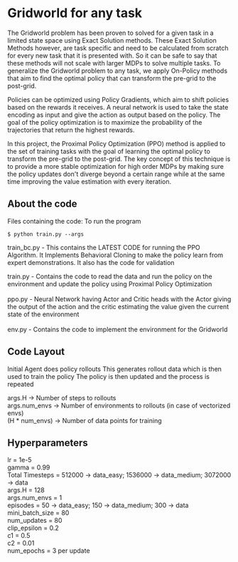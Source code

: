 # Gridworld for any task

The Gridworld problem has been proven to solved for a given task in a limited state space using Exact Solution methods. These Exact Solution Methods however, are task specific and need to be calculated from scratch for every new task that it is presented with. So it can be safe to say that these methods will not scale with larger MDPs to solve multiple tasks. To generalize the Gridworld problem to any task, we apply On-Policy methods that aim to find the optimal policy that can transform the pre-grid to the post-grid.

Policies can be optimized using Policy Gradients, which aim to shift policies based on the rewards it receives. A neural network is used to take the state encoding as input and give the action as output based on the policy. The goal of the policy optimization is to maximize the probability of the trajectories that return the highest rewards.

In this project, the Proximal Policy Optimization (PPO) method is applied to the set of training tasks with the goal of learning the optimal policy to transform the pre-grid to the post-grid. The key concept of this technique is to provide a more stable optimization for high order MDPs by making sure the policy updates don't diverge beyond a certain range while at the same time improving the value estimation with every iteration.

## About the code

Files containing the code:
To run the program
```
$ python train.py --args
```

train_bc.py - This contains the LATEST CODE for running the PPO Algorithm. It Implements Behavioral Cloning to make the policy learn from expert demonstrations. It also has the code for validation

train.py - Contains the code to read the data and run the policy on the environment and update the policy using Proximal Policy Optimization  <br/><br/>
ppo.py - Neural Network having Actor and Critic heads with the Actor giving the output of the action and the critic estimating the value given the current state of the environment <br/><br/>
env.py - Contains the code to implement the environment for the Gridworld

## Code Layout

Initial Agent does policy rollouts
This generates rollout data which is then used to train the policy
The policy is then updated and the process is repeated

args.H -> Number of steps to rollouts <br/>
args.num_envs -> Number of environments to rollouts (in case of vectorized envs) <br/>
(H * num_envs) -> Number of data points for training <br/>

## Hyperparameters

lr = 1e-5 <br/>
gamma = 0.99 <br/>
Total Timesteps = 512000 -> data_easy; 1536000 -> data_medium; 3072000 -> data <br/>
args.H = 128 <br/>
args.num_envs = 1 <br/>
episodes = 50 -> data_easy; 150 -> data_medium; 300 -> data <br/>
mini_batch_size = 80  <br/>
num_updates = 80 <br/>
clip_epsilon = 0.2 <br/>
c1 = 0.5 <br/>
c2 = 0.01 <br/>
num_epochs = 3 per update
